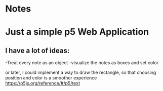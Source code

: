 # Notes
# Just a simple p5 Web Application
## I have  a lot of ideas:

-Treat every note as an object
-visualize the notes as boxes and set color 


or later, I could implement a way to draw the rectangle, so that choosing position and color is a smoother experience 
https://p5js.org/reference/#/p5/text

